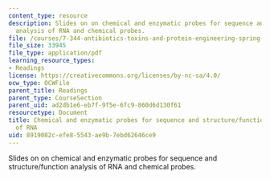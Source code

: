 ```yaml
---
content_type: resource
description: Slides on on chemical and enzymatic probes for sequence and structure/function
  analysis of RNA and chemical probes.
file: /courses/7-344-antibiotics-toxins-and-protein-engineering-spring-2007/8919082cefe85543ae9b7ebd62646ce9_rna_footprinting.pdf
file_size: 33945
file_type: application/pdf
learning_resource_types:
- Readings
license: https://creativecommons.org/licenses/by-nc-sa/4.0/
ocw_type: OCWFile
parent_title: Readings
parent_type: CourseSection
parent_uid: ad2db1e6-eb7f-9f5e-6fc9-860d6d130f61
resourcetype: Document
title: Chemical and enzymatic probes for sequence and structure/function analysis
  of RNA
uid: 8919082c-efe8-5543-ae9b-7ebd62646ce9
---
```

Slides on on chemical and enzymatic probes for sequence and structure/function analysis of RNA and chemical probes.